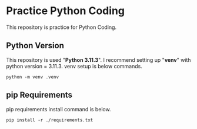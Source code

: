 # Practice Python Coding

This repository is practice for Python Coding.

## Python Version

This repository is used "**Python 3.11.3**".
I recommend setting up "**venv**" with python version = 3.11.3.
venv setup is below commands.

`python -m venv .venv`

## pip Requirements

pip requirements install command is below.

`pip install -r ./requirements.txt`
